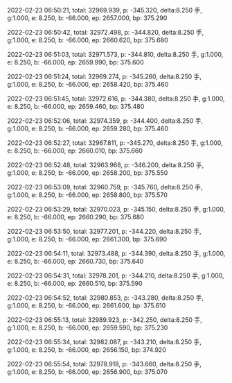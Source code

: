 2022-02-23 06:50:21, total: 32969.939, p: -345.320, delta:8.250 手, g:1.000, e: 8.250, b: -66.000, ep: 2657.000, bp: 375.290

2022-02-23 06:50:42, total: 32972.498, p: -344.820, delta:8.250 手, g:1.000, e: 8.250, b: -66.000, ep: 2660.620, bp: 375.680

2022-02-23 06:51:03, total: 32971.573, p: -344.810, delta:8.250 手, g:1.000, e: 8.250, b: -66.000, ep: 2659.990, bp: 375.600

2022-02-23 06:51:24, total: 32969.274, p: -345.260, delta:8.250 手, g:1.000, e: 8.250, b: -66.000, ep: 2658.420, bp: 375.460

2022-02-23 06:51:45, total: 32972.616, p: -344.380, delta:8.250 手, g:1.000, e: 8.250, b: -66.000, ep: 2659.460, bp: 375.480

2022-02-23 06:52:06, total: 32974.359, p: -344.400, delta:8.250 手, g:1.000, e: 8.250, b: -66.000, ep: 2659.280, bp: 375.460

2022-02-23 06:52:27, total: 32967.811, p: -345.270, delta:8.250 手, g:1.000, e: 8.250, b: -66.000, ep: 2660.010, bp: 375.660

2022-02-23 06:52:48, total: 32963.968, p: -346.200, delta:8.250 手, g:1.000, e: 8.250, b: -66.000, ep: 2658.200, bp: 375.550

2022-02-23 06:53:09, total: 32960.759, p: -345.760, delta:8.250 手, g:1.000, e: 8.250, b: -66.000, ep: 2658.800, bp: 375.570

2022-02-23 06:53:29, total: 32970.023, p: -345.150, delta:8.250 手, g:1.000, e: 8.250, b: -66.000, ep: 2660.290, bp: 375.680

2022-02-23 06:53:50, total: 32977.201, p: -344.220, delta:8.250 手, g:1.000, e: 8.250, b: -66.000, ep: 2661.300, bp: 375.690

2022-02-23 06:54:11, total: 32973.488, p: -344.390, delta:8.250 手, g:1.000, e: 8.250, b: -66.000, ep: 2660.730, bp: 375.640

2022-02-23 06:54:31, total: 32978.201, p: -344.210, delta:8.250 手, g:1.000, e: 8.250, b: -66.000, ep: 2660.510, bp: 375.590

2022-02-23 06:54:52, total: 32980.853, p: -343.280, delta:8.250 手, g:1.000, e: 8.250, b: -66.000, ep: 2661.600, bp: 375.610

2022-02-23 06:55:13, total: 32989.923, p: -342.250, delta:8.250 手, g:1.000, e: 8.250, b: -66.000, ep: 2659.590, bp: 375.230

2022-02-23 06:55:34, total: 32982.087, p: -343.210, delta:8.250 手, g:1.000, e: 8.250, b: -66.000, ep: 2656.150, bp: 374.920

2022-02-23 06:55:54, total: 32978.918, p: -343.660, delta:8.250 手, g:1.000, e: 8.250, b: -66.000, ep: 2656.900, bp: 375.070